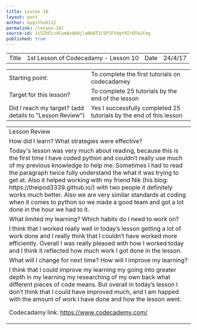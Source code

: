 ```yaml
---
title: Lesson 10
layout: post
author: mygithub112
permalink: /lesson-10/
source-id: 1i5ZhFLc4CumAzQ6HjlaRb8T1CSP1Ft0gY9IrDTe2Feg
published: true
---
```

<table>
  <tr>
    <td>Title</td>
    <td>1st Lesson of Codecadamy - Lesson 10</td>
    <td>Date</td>
    <td>24/4/17</td>
  </tr>
</table>


<table>
  <tr>
    <td>Starting point:</td>
    <td>To complete the first tutorials on codecadamey</td>
  </tr>
  <tr>
    <td>Target for this lesson?</td>
    <td>To complete 25 tutorials by the end of the lesson</td>
  </tr>
  <tr>
    <td>Did I reach my target? 
(add details to "Lesson Review")</td>
    <td> Yes I successfully completed 25 tutorials by the end of this lesson</td>
  </tr>
</table>


<table>
  <tr>
    <td>Lesson Review</td>
  </tr>
  <tr>
    <td>How did I learn? What strategies were effective? </td>
  </tr>
  <tr>
    <td>Today's lesson was very much about reading, because this is the first time I have coded python and couldn’t really use much of my previous knowledge to help me. Sometimes I had to read the paragraph twice fully understand the what it was trying to get at. Also it helped working with my friend Nik (his blog: https://theipod3339.github.io/) with two people it definitely works much better. Also we are very similar standards at coding when it comes to python so we made a good team and got a lot done in the hour we had to it.</td>
  </tr>
  <tr>
    <td>What limited my learning? Which habits do I need to work on? </td>
  </tr>
  <tr>
    <td>I think that I worked really well in today’s lesson getting a lot of work done and I really think that I couldn’t have worked more efficiently. Overall I was really pleased with how I worked today and I think it reflected how much work I got done in the lesson.
</td>
  </tr>
  <tr>
    <td>What will I change for next time? How will I improve my learning?</td>
  </tr>
  <tr>
    <td>I think that I could improve my learning my going into greater depth in my learning my researching of my own back what different pieces of code means. But overall in today’s lesson I don’t think that I could have improved much, and I am happed with the amount of work I have done and how the lesson went.

Codecadamy link: https://www.codecademy.com/</td>
  </tr>
</table>


